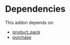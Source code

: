 # Dependencies

This addon depends on:

- [product_pack](../../odoo-bringout-oca-product-pack-product_pack)
- [purchase](../../odoo-bringout-oca-ocb-purchase)

